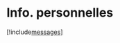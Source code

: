 # Info. personnelles

[!include[messages](infopersonnelles.messages.autogen.md)]

























































































































































